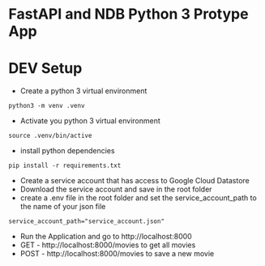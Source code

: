 # FastAPI and NDB Python 3 Protype App

# DEV Setup
- Create a python 3 virtual environment
```
python3 -m venv .venv
```
- Activate you python 3 virtual environment
```
source .venv/bin/active
```
- install python dependencies
```
pip install -r requirements.txt
```
- Create a service account that has access to Google Cloud Datastore
- Download the service account and save in the root folder
- create a .env file in the root folder and set the service_account_path to the name of your json file
```
service_account_path="service_account.json"
```
- Run the Application and go to http://localhost:8000
- GET - http://localhost:8000/movies to get all movies
- POST - http://localhost:8000/movies to save a new movie